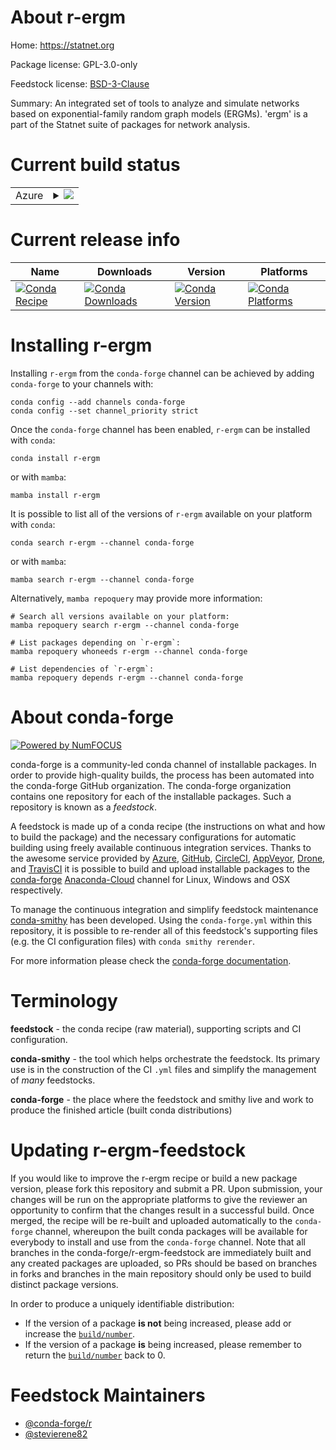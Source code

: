 About r-ergm
============

Home: https://statnet.org

Package license: GPL-3.0-only

Feedstock license: [BSD-3-Clause](https://github.com/conda-forge/r-ergm-feedstock/blob/main/LICENSE.txt)

Summary: An integrated set of tools to analyze and simulate networks based on exponential-family random graph models (ERGMs). 'ergm' is a part of the Statnet suite of packages for network analysis.

Current build status
====================


<table>
    
  <tr>
    <td>Azure</td>
    <td>
      <details>
        <summary>
          <a href="https://dev.azure.com/conda-forge/feedstock-builds/_build/latest?definitionId=1112&branchName=main">
            <img src="https://dev.azure.com/conda-forge/feedstock-builds/_apis/build/status/r-ergm-feedstock?branchName=main">
          </a>
        </summary>
        <table>
          <thead><tr><th>Variant</th><th>Status</th></tr></thead>
          <tbody><tr>
              <td>linux_64</td>
              <td>
                <a href="https://dev.azure.com/conda-forge/feedstock-builds/_build/latest?definitionId=1112&branchName=main">
                  <img src="https://dev.azure.com/conda-forge/feedstock-builds/_apis/build/status/r-ergm-feedstock?branchName=main&jobName=linux&configuration=linux_64_" alt="variant">
                </a>
              </td>
            </tr><tr>
              <td>osx_64</td>
              <td>
                <a href="https://dev.azure.com/conda-forge/feedstock-builds/_build/latest?definitionId=1112&branchName=main">
                  <img src="https://dev.azure.com/conda-forge/feedstock-builds/_apis/build/status/r-ergm-feedstock?branchName=main&jobName=osx&configuration=osx_64_" alt="variant">
                </a>
              </td>
            </tr><tr>
              <td>win_64</td>
              <td>
                <a href="https://dev.azure.com/conda-forge/feedstock-builds/_build/latest?definitionId=1112&branchName=main">
                  <img src="https://dev.azure.com/conda-forge/feedstock-builds/_apis/build/status/r-ergm-feedstock?branchName=main&jobName=win&configuration=win_64_" alt="variant">
                </a>
              </td>
            </tr>
          </tbody>
        </table>
      </details>
    </td>
  </tr>
</table>

Current release info
====================

| Name | Downloads | Version | Platforms |
| --- | --- | --- | --- |
| [![Conda Recipe](https://img.shields.io/badge/recipe-r--ergm-green.svg)](https://anaconda.org/conda-forge/r-ergm) | [![Conda Downloads](https://img.shields.io/conda/dn/conda-forge/r-ergm.svg)](https://anaconda.org/conda-forge/r-ergm) | [![Conda Version](https://img.shields.io/conda/vn/conda-forge/r-ergm.svg)](https://anaconda.org/conda-forge/r-ergm) | [![Conda Platforms](https://img.shields.io/conda/pn/conda-forge/r-ergm.svg)](https://anaconda.org/conda-forge/r-ergm) |

Installing r-ergm
=================

Installing `r-ergm` from the `conda-forge` channel can be achieved by adding `conda-forge` to your channels with:

```
conda config --add channels conda-forge
conda config --set channel_priority strict
```

Once the `conda-forge` channel has been enabled, `r-ergm` can be installed with `conda`:

```
conda install r-ergm
```

or with `mamba`:

```
mamba install r-ergm
```

It is possible to list all of the versions of `r-ergm` available on your platform with `conda`:

```
conda search r-ergm --channel conda-forge
```

or with `mamba`:

```
mamba search r-ergm --channel conda-forge
```

Alternatively, `mamba repoquery` may provide more information:

```
# Search all versions available on your platform:
mamba repoquery search r-ergm --channel conda-forge

# List packages depending on `r-ergm`:
mamba repoquery whoneeds r-ergm --channel conda-forge

# List dependencies of `r-ergm`:
mamba repoquery depends r-ergm --channel conda-forge
```


About conda-forge
=================

[![Powered by
NumFOCUS](https://img.shields.io/badge/powered%20by-NumFOCUS-orange.svg?style=flat&colorA=E1523D&colorB=007D8A)](https://numfocus.org)

conda-forge is a community-led conda channel of installable packages.
In order to provide high-quality builds, the process has been automated into the
conda-forge GitHub organization. The conda-forge organization contains one repository
for each of the installable packages. Such a repository is known as a *feedstock*.

A feedstock is made up of a conda recipe (the instructions on what and how to build
the package) and the necessary configurations for automatic building using freely
available continuous integration services. Thanks to the awesome service provided by
[Azure](https://azure.microsoft.com/en-us/services/devops/), [GitHub](https://github.com/),
[CircleCI](https://circleci.com/), [AppVeyor](https://www.appveyor.com/),
[Drone](https://cloud.drone.io/welcome), and [TravisCI](https://travis-ci.com/)
it is possible to build and upload installable packages to the
[conda-forge](https://anaconda.org/conda-forge) [Anaconda-Cloud](https://anaconda.org/)
channel for Linux, Windows and OSX respectively.

To manage the continuous integration and simplify feedstock maintenance
[conda-smithy](https://github.com/conda-forge/conda-smithy) has been developed.
Using the ``conda-forge.yml`` within this repository, it is possible to re-render all of
this feedstock's supporting files (e.g. the CI configuration files) with ``conda smithy rerender``.

For more information please check the [conda-forge documentation](https://conda-forge.org/docs/).

Terminology
===========

**feedstock** - the conda recipe (raw material), supporting scripts and CI configuration.

**conda-smithy** - the tool which helps orchestrate the feedstock.
                   Its primary use is in the construction of the CI ``.yml`` files
                   and simplify the management of *many* feedstocks.

**conda-forge** - the place where the feedstock and smithy live and work to
                  produce the finished article (built conda distributions)


Updating r-ergm-feedstock
=========================

If you would like to improve the r-ergm recipe or build a new
package version, please fork this repository and submit a PR. Upon submission,
your changes will be run on the appropriate platforms to give the reviewer an
opportunity to confirm that the changes result in a successful build. Once
merged, the recipe will be re-built and uploaded automatically to the
`conda-forge` channel, whereupon the built conda packages will be available for
everybody to install and use from the `conda-forge` channel.
Note that all branches in the conda-forge/r-ergm-feedstock are
immediately built and any created packages are uploaded, so PRs should be based
on branches in forks and branches in the main repository should only be used to
build distinct package versions.

In order to produce a uniquely identifiable distribution:
 * If the version of a package **is not** being increased, please add or increase
   the [``build/number``](https://docs.conda.io/projects/conda-build/en/latest/resources/define-metadata.html#build-number-and-string).
 * If the version of a package **is** being increased, please remember to return
   the [``build/number``](https://docs.conda.io/projects/conda-build/en/latest/resources/define-metadata.html#build-number-and-string)
   back to 0.

Feedstock Maintainers
=====================

* [@conda-forge/r](https://github.com/conda-forge/r/)
* [@stevierene82](https://github.com/stevierene82/)

